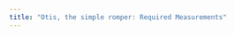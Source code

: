 ```yaml
---
title: "Otis, the simple romper: Required Measurements"
---
```


<DesignMeasurements design='otis' />
